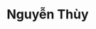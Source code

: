---
layout: album_gallery
resource: instagram
title: "Nguyễn Thùy"
description: "Instagram albums of Nguyễn Thùy</br>. Username: luc.thuyy"
active: gallery
images:
- image_path: /luc.thuyy/-1/20240822_095555_456328885_232562233285869_1039720697195225056_n.jpg
  gallery-folder: /gallery/luc.thuyy/-1/
  gallery-name: -1
  gallery-date: March 2025
- image_path: /luc.thuyy/0/20241021_213611_464073222_1245140886639144_2508858510283873161_n.jpg
  gallery-folder: /gallery/luc.thuyy/0/
  gallery-name: 0
  gallery-date: March 2025
- image_path: /luc.thuyy/1/20230117_215813_325686293_500198042024607_6483037824790863636_n.jpg
  gallery-folder: /gallery/luc.thuyy/1/
  gallery-name: 1
  gallery-date: March 2025
- image_path: /luc.thuyy/2/20240902_093503_458066903_1539431513364297_2785524626395422095_n.jpg
  gallery-folder: /gallery/luc.thuyy/2/
  gallery-name: 2
  gallery-date: March 2025
- image_path: /luc.thuyy/3/20220113_213418_271671073_144401631300749_4992607898743193291_n.jpg
  gallery-folder: /gallery/luc.thuyy/3/
  gallery-name: 3
  gallery-date: March 2025
- image_path: /luc.thuyy/4/20230602_222935_350583317_799842161498405_3223659883361081918_n.jpg
  gallery-folder: /gallery/luc.thuyy/4/
  gallery-name: 4
  gallery-date: March 2025
- image_path: /luc.thuyy/5/20231125_172614_404276263_1099375414290445_4851244987524552577_n.jpg
  gallery-folder: /gallery/luc.thuyy/5/
  gallery-name: 5
  gallery-date: March 2025
---